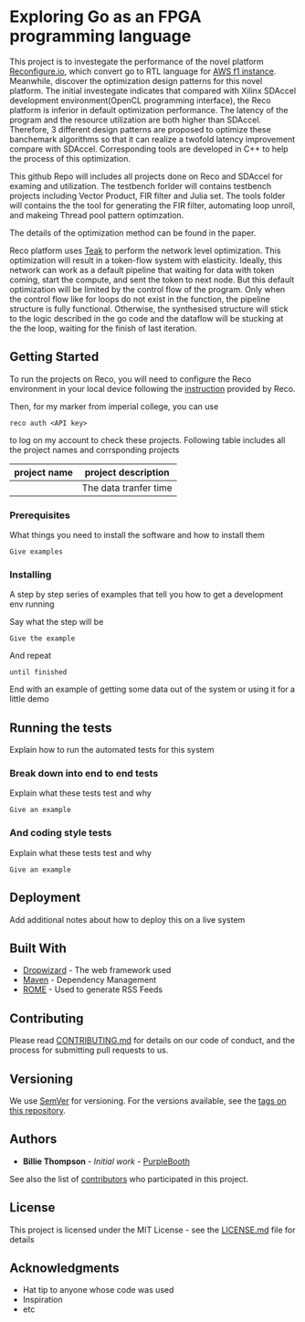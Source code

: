 # Exploring Go as an FPGA programming language

This project is to investegate the performance of the novel platform [Reconfigure.io](https://reconfigure.io), which convert go to RTL language for [AWS f1 instance](https://aws.amazon.com/ec2/instance-types/f1/). Meanwhile, discover the optimization design patterns for this novel platform. The initial investegate indicates that compared with Xilinx SDAccel development environment(OpenCL programming interface), the Reco platform is inferior in default optimization performance. The latency of the program and the resource utilization are both higher than SDAccel. Therefore, 3 different design patterns are proposed to optimize these banchemark algorithms so that it can realize a twofold latency improvement compare with SDAccel. Corresponding tools are developed in C++ to help the process of this optimization.

This github Repo will includes all projects done on Reco and SDAccel for examing and utilization. The testbench forlder will contains testbench projects including Vector Product, FIR filter and Julia set. The tools folder will contains the the tool for generating the FIR filter, automating loop unroll, and makeing Thread pool pattern optimzation.

The details of the optimization method can be found in the paper. 

Reco platform uses [Teak](https://ieeexplore.ieee.org/document/5291078/) to perform the network level optimization. This optimization will result in a token-flow system with elasticity. Ideally, this network can work as a default pipeline that waiting for data with token coming, start the compute, and sent the token to next node. But this default optimization will be limited by the control flow of the program. Only when the control flow like for loops do not exist in the function, the pipeline structure is fully functional. Otherwise, the synthesised structure will stick to the logic described in the go code and the dataflow will be stucking at the the loop, waiting for the finish of last iteration.   

## Getting Started

To run the projects on Reco, you will need to configure the Reco environment in your local device following the [instruction](http://docs.reconfigure.io/overview.html) provided by Reco. 

Then, for my marker from imperial college, you can use 
```
reco auth <API key>
```
to log on my account to check these projects. Following table includes all the project names and corrsponding projects

| project name | project description|
| --- | --- |
||The data tranfer time|




### Prerequisites

What things you need to install the software and how to install them

```
Give examples
```

### Installing

A step by step series of examples that tell you how to get a development env running

Say what the step will be

```
Give the example
```

And repeat

```
until finished
```

End with an example of getting some data out of the system or using it for a little demo

## Running the tests

Explain how to run the automated tests for this system

### Break down into end to end tests

Explain what these tests test and why

```
Give an example
```

### And coding style tests

Explain what these tests test and why

```
Give an example
```

## Deployment

Add additional notes about how to deploy this on a live system

## Built With

* [Dropwizard](http://www.dropwizard.io/1.0.2/docs/) - The web framework used
* [Maven](https://maven.apache.org/) - Dependency Management
* [ROME](https://rometools.github.io/rome/) - Used to generate RSS Feeds

## Contributing

Please read [CONTRIBUTING.md](https://gist.github.com/PurpleBooth/b24679402957c63ec426) for details on our code of conduct, and the process for submitting pull requests to us.

## Versioning

We use [SemVer](http://semver.org/) for versioning. For the versions available, see the [tags on this repository](https://github.com/your/project/tags). 

## Authors

* **Billie Thompson** - *Initial work* - [PurpleBooth](https://github.com/PurpleBooth)

See also the list of [contributors](https://github.com/your/project/contributors) who participated in this project.

## License

This project is licensed under the MIT License - see the [LICENSE.md](LICENSE.md) file for details

## Acknowledgments

* Hat tip to anyone whose code was used
* Inspiration
* etc